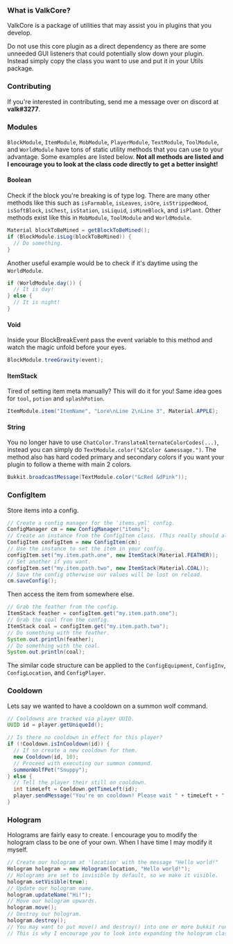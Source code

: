 ### What is ValkCore?
ValkCore is a package of utilities that may assist you in plugins that you develop.

Do not use this core plugin as a direct dependency as there are some unneeded GUI listeners that could potentially slow down your plugin. Instead simply copy the class you want to use and put it in your Utils package.

### Contributing
If you're interested in contributing, send me a message over on discord at **valk#3277**.

### Modules
`BlockModule`, `ItemModule`, `MobModule`, `PlayerModule`, `TextModule`, `ToolModule`, and `WorldModule` have tons of static utility methods that you can use to your advantage. Some examples are listed below. **Not all methods are listed and I encourage you to look at the class code directly to get a better insight!**

#### Boolean
Check if the block you're breaking is of type log. There are many other methods like this such as `isFarmable`, `isLeaves`, `isOre`, `isStrippedWood`, `isSoftBlock`, `isChest`, `isStation`, `isLiquid`, `isMineBlock`, and `isPlant`. Other methods exist like this in `MobModule`, `ToolModule` and `WorldModule`.
```java
Material blockToBeMined = getBlockToBeMined();
if (BlockModule.isLog(blockToBeMined)) {
  // Do something.
}
```
Another useful example would be to check if it's daytime using the `WorldModule`.
```java
if (WorldModule.day()) {
  // It is day!
} else {
  // It is night!
}
```

#### Void
Inside your BlockBreakEvent pass the event variable to this method and watch the magic unfold before your eyes.
```java
BlockModule.treeGravity(event);
```

#### ItemStack
Tired of setting item meta manually? This will do it for you! Same idea goes for `tool`, `potion` and `splashPotion`.
```java
ItemModule.item("ItemName", "Lore\nLine 2\nLine 3", Material.APPLE);
```

#### String
You no longer have to use `ChatColor.TranslateAlternateColorCodes(...)`, instead you can simply do `TextModule.color("&2Color &amessage.")`. The method also has hard coded primary and secondary colors if you want your plugin to follow a theme with main 2 colors.
```java
Bukkit.broadcastMessage(TextModule.color("&cRed &dPink"));
```

### ConfigItem
Store items into a config.
```java
// Create a config manager for the 'items.yml' config.
ConfigManager cm = new ConfigManager("items"); 
// Create an instance from the ConfigItem class. (This really should all be static, I will fix this later.)
ConfigItem configItem = new ConfigItem(cm); 
// Use the instance to set the item in your config.
configItem.set("my.item.path.one", new ItemStack(Material.FEATHER)); 
// Set another if you want.
configItem.set("my.item.path.two", new ItemStack(Material.COAL)); 
// Save the config otherwise our values will be lost on reload.
cm.saveConfig(); 
```
Then access the item from somewhere else.
```java
// Grab the feather from the config.
ItemStack feather = configItem.get("my.item.path.one"); 
// Grab the coal from the config.
ItemStack coal = configItem.get("my.item.path.two"); 
// Do something with the feather.
System.out.println(feather); 
// Do something with the coal.
System.out.println(coal); 
```
The similar code structure can be applied to the `ConfigEquipment`, `ConfigInv`, `ConfigLocation`, and `ConfigPlayer`.

### Cooldown
Lets say we wanted to have a cooldown on a summon wolf command.
```java
// Cooldowns are tracked via player UUID.
UUID id = player.getUniqueId();

// Is there no cooldown in effect for this player?
if (!Cooldown.isInCooldown(id)) {
  // If so create a new cooldown for them.
  new Cooldown(id, 10);
  // Proceed with executing our summon command.
  summonWolfPet("Snuppy");
} else {
  // Tell the player their still on cooldown.
  int timeLeft = Cooldown.getTimeLeft(id);
  player.sendMessage("You're on cooldown! Please wait " + timeLeft + " more seconds!");
}
```

### Hologram
Holograms are fairly easy to create. I encourage you to modify the hologram class to be one of your own. When I have time I may modify it myself.
```java
// Create our hologram at 'location' with the message "Hello world!"
Hologram hologram = new Hologram(location, "Hello world!");
// Holograms are set to invisible by default, so we make it visible.
hologram.setVisible(true);
// Update our hologram name.
hologram.updateName("Hi!");
// Move our hologram upwards.
hologram.move();
// Destroy our hologram.
hologram.destroy();
// You may want to put move() and destroy() into one or more bukkit runnables to get a dynamic effect.
// This is why I encourage you to look into expanding the hologram class to automate these sorts of things.
```
